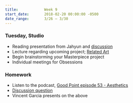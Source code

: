 ```yaml
---
title:            Week 9
start_date:       2018-02-20 00:00:00 -0500
date_range:       3/26 – 3/30
---
```


### Tuesday, Studio

- Reading presentation from Jahyun and [discussion](https://docs.google.com/document/d/1MQCjSiPStJMSgRwk7ylaC5z8iap2YhYf5jOQ7GFdHJc/edit?usp=sharing)
- Lecture regarding upcoming project; [Related Art](/assets/lectures/lecture8-related-work.pdf)
- Begin brainstorming your Masterpiece project
- Individual meetings for Obsessions

### Homework

- Listen to the podcast, [Good Point episode 53 - Aesthetics](https://soundcloud.com/goodpoint/53-aesthetics)
- [Discussion question](https://docs.google.com/document/d/16WVTJlKeuprNQj4uEs7WRCDQdtYyoxJusAD5Yw6d94I/edit?usp=sharing)
- Vincent Garcia presents on the above
